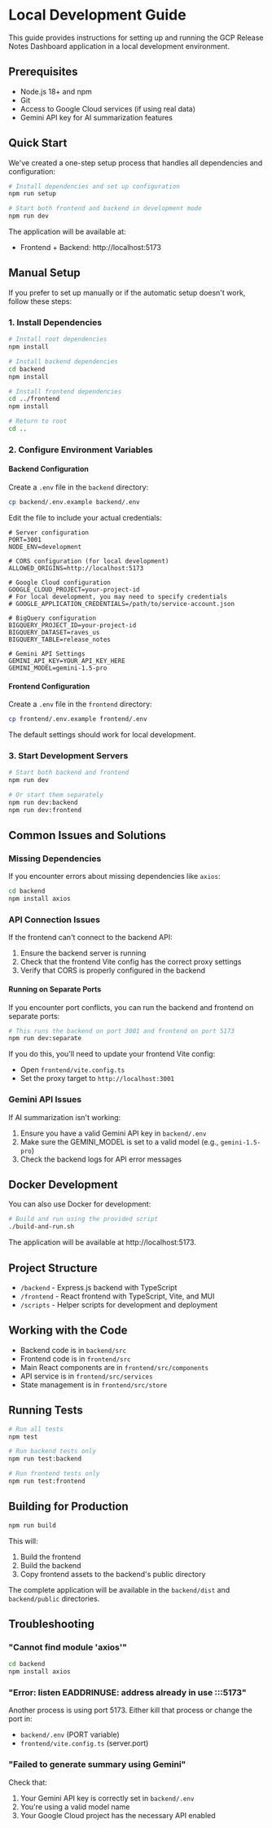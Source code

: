 # Local Development Guide

This guide provides instructions for setting up and running the GCP Release Notes Dashboard application in a local development environment.

## Prerequisites

- Node.js 18+ and npm
- Git
- Access to Google Cloud services (if using real data)
- Gemini API key for AI summarization features

## Quick Start

We've created a one-step setup process that handles all dependencies and configuration:

```bash
# Install dependencies and set up configuration
npm run setup

# Start both frontend and backend in development mode
npm run dev
```

The application will be available at:
- Frontend + Backend: http://localhost:5173

## Manual Setup

If you prefer to set up manually or if the automatic setup doesn't work, follow these steps:

### 1. Install Dependencies

```bash
# Install root dependencies
npm install

# Install backend dependencies
cd backend
npm install

# Install frontend dependencies
cd ../frontend
npm install

# Return to root
cd ..
```

### 2. Configure Environment Variables

#### Backend Configuration

Create a `.env` file in the `backend` directory:

```bash
cp backend/.env.example backend/.env
```

Edit the file to include your actual credentials:

```
# Server configuration
PORT=3001
NODE_ENV=development

# CORS configuration (for local development)
ALLOWED_ORIGINS=http://localhost:5173

# Google Cloud configuration
GOOGLE_CLOUD_PROJECT=your-project-id
# For local development, you may need to specify credentials
# GOOGLE_APPLICATION_CREDENTIALS=/path/to/service-account.json

# BigQuery configuration
BIGQUERY_PROJECT_ID=your-project-id
BIGQUERY_DATASET=raves_us
BIGQUERY_TABLE=release_notes

# Gemini API Settings
GEMINI_API_KEY=YOUR_API_KEY_HERE
GEMINI_MODEL=gemini-1.5-pro
```

#### Frontend Configuration

Create a `.env` file in the `frontend` directory:

```bash
cp frontend/.env.example frontend/.env
```

The default settings should work for local development.

### 3. Start Development Servers

```bash
# Start both backend and frontend
npm run dev

# Or start them separately
npm run dev:backend
npm run dev:frontend
```

## Common Issues and Solutions

### Missing Dependencies

If you encounter errors about missing dependencies like `axios`:

```bash
cd backend
npm install axios
```

### API Connection Issues

If the frontend can't connect to the backend API:

1. Ensure the backend server is running
2. Check that the frontend Vite config has the correct proxy settings
3. Verify that CORS is properly configured in the backend

#### Running on Separate Ports

If you encounter port conflicts, you can run the backend and frontend on separate ports:

```bash
# This runs the backend on port 3001 and frontend on port 5173
npm run dev:separate
```

If you do this, you'll need to update your frontend Vite config:
- Open `frontend/vite.config.ts`
- Set the proxy target to `http://localhost:3001`

### Gemini API Issues

If AI summarization isn't working:

1. Ensure you have a valid Gemini API key in `backend/.env`
2. Make sure the GEMINI_MODEL is set to a valid model (e.g., `gemini-1.5-pro`)
3. Check the backend logs for API error messages

## Docker Development

You can also use Docker for development:

```bash
# Build and run using the provided script
./build-and-run.sh
```

The application will be available at http://localhost:5173.

## Project Structure

- `/backend` - Express.js backend with TypeScript
- `/frontend` - React frontend with TypeScript, Vite, and MUI
- `/scripts` - Helper scripts for development and deployment

## Working with the Code

- Backend code is in `backend/src`
- Frontend code is in `frontend/src`
- Main React components are in `frontend/src/components`
- API service is in `frontend/src/services`
- State management is in `frontend/src/store`

## Running Tests

```bash
# Run all tests
npm test

# Run backend tests only
npm run test:backend

# Run frontend tests only
npm run test:frontend
```

## Building for Production

```bash
npm run build
```

This will:
1. Build the frontend
2. Build the backend
3. Copy frontend assets to the backend's public directory

The complete application will be available in the `backend/dist` and `backend/public` directories.

## Troubleshooting

### "Cannot find module 'axios'"

```bash
cd backend
npm install axios
```

### "Error: listen EADDRINUSE: address already in use :::5173"

Another process is using port 5173. Either kill that process or change the port in:
- `backend/.env` (PORT variable)
- `frontend/vite.config.ts` (server.port)

### "Failed to generate summary using Gemini"

Check that:
1. Your Gemini API key is correctly set in `backend/.env`
2. You're using a valid model name
3. Your Google Cloud project has the necessary API enabled 